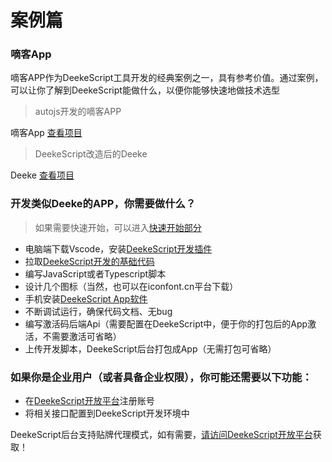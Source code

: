 # 案例篇

### 嘀客App
嘀客APP作为DeekeScript工具开发的经典案例之一，具有参考价值。通过案例，可以让你了解到DeekeScript能做什么，以便你能够快速地做技术选型

> autojs开发的嘀客APP

嘀客App <a href="https://github.com/DeekeScript/ad-dke" target="_blank">查看项目</a>

> DeekeScript改造后的Deeke

Deeke <a href="https://github.com/DeekeScript/ad-deeke" target="_blank">查看项目</a>

### 开发类似Deeke的APP，你需要做什么？
> 如果需要快速开始，可以进入[快速开始部分](../quick/start.md)

- 电脑端下载Vscode，安装[DeekeScript开发插件](https://marketplace.visualstudio.com/items?itemName=DeekeScript.deekescript)
- 拉取[DeekeScript开发的基础代码](https://github.com/DeekeScript/DeekeScript)
- 编写JavaScript或者Typescript脚本
- 设计几个图标（当然，也可以在iconfont.cn平台下载）
- 手机安装<a href="../deekeScript_v1.00.01-release.apk">DeekeScript App软件</a>
- 不断调试运行，确保代码文档、无bug
- 编写激活码后端Api（需要配置在DeekeScript中，便于你的打包后的App激活，不需要激活可省略）
- 上传开发脚本，DeekeScript后台打包成App（无需打包可省略）

### 如果你是企业用户（或者具备企业权限），你可能还需要以下功能：
 - 在[DeekeScript开放平台](https://mp.deeke.cn)注册账号
 - 将相关接口配置到DeekeScript开发环境中

DeekeScript后台支持贴牌代理模式，如有需要，[请访问DeekeScript开放平台](https://mp.deeke.cn)获取！
